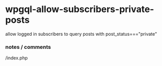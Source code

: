 # wpgql-allow-subscribers-private-posts

allow logged in subscribers to query posts with post_status==="private"

### notes / comments

/index.php
